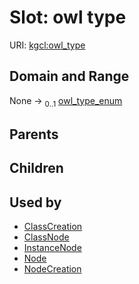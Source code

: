 
# Slot: owl type




URI: [kgcl:owl_type](http://w3id.org/kgcl/owl_type)


## Domain and Range

None &#8594;  <sub>0..1</sub> [owl_type_enum](owl_type_enum.md)

## Parents


## Children


## Used by

 * [ClassCreation](ClassCreation.md)
 * [ClassNode](ClassNode.md)
 * [InstanceNode](InstanceNode.md)
 * [Node](Node.md)
 * [NodeCreation](NodeCreation.md)
